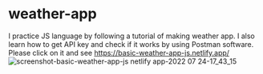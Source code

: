 # weather-app
I practice JS language by following a tutorial of making weather app. 
I also learn how to get API key and check if it works by using Postman software. 
Please click on it and see
https://basic-weather-app-js.netlify.app/
![screenshot-basic-weather-app-js netlify app-2022 07 24-17_43_15](https://user-images.githubusercontent.com/44481142/180652326-00e915f4-c07c-453a-8ea6-373aff5e9249.png)
